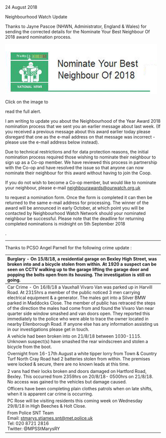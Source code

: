 24 August 2018

Neighbourhood Watch Update

Thanks to Jayne Pascoe (NHWN, Administrator, England & Wales) for sending the corrected details for the Nominate Your Best Neighbour Of 2018 award nomination process.

[](http://www.northcrayresidents.org.uk/fraud_alerts/fa024.pdf)

![Image](images/nm0556_1.gif)

Click on the image to

read the full alert.

I am writing to update you about the Neighbourhood of the Year Award 2018 nomination process that we sent you an earlier message about last week. (If you received a previous message about this award earlier today please disregard that one as the e-mail address on that message was incorrect - please use the e-mail address below instead).

Due to technical restrictions and for data protection reasons, the initial nomination process required those wishing to nominate their neighbour to sign up as a Co-op member. We have reviewed this process in partnership with the Co-op and have resolved the issue so that anyone can now nominate their neighbour for this award without having to join the Coop.

If you do not wish to become a Co-op member, but would like to nominate your neighbour, please e-mail [neighbourawards@ourwatch.org.uk](mailto:neighbourawards@ourwatch.org.uk)

to request a nomination form. Once the form is completed it can then be returned to the same e-mail address for processing. The winner of the award will be announced in early October, at which point you will be contacted by Neighbourhood Watch Network should your nominated neighbour be successful. Please note that the deadline for returning completed nominations is midnight on 5th September 2018

.

---

Thanks to PCSO Angel Parnell for the following crime update :

| Burglary - On 15/8/18, a residential garage on Bexley High Street, was broken into and a bicycle stolen from within. At 1920 a suspect can be seen on CCTV walking up to the garage lifting the garage door and popping the bolts open from its housing. The investigation is still on going.                                                                                                                                                                                                                                                                                                                       |
| :------------------------------------------------------------------------------------------------------------------------------------------------------------------------------------------------------------------------------------------------------------------------------------------------------------------------------------------------------------------------------------------------------------------------------------------------------------------------------------------------------------------------------------------------------------------------------------------------------------------ |
| Car Crime - On 16/8/18 a Vauxhall Vivaro Van was parked up in Harvill Road. At 2315hrs a member of the public noticed 3 men carrying electrical equipment & a generator. The males got into a Silver BMW parked in Maddocks Close. The member of public has retraced the steps of the direction the males had come from and found the Vivaro Van near quarter side window smashed and van doors open. They reported this immediately to the police who were able to trace the owner located in nearby Ellenborough Road. If anyone else has any information assisting us in our investigations please get in touch. |
| A vehicle had been broken into on 21/8/18 between 1030-1115. Unknown suspect(s) have smashed the rear windscreen and stolen a bicycle from the boot.                                                                                                                                                                                                                                                                                                                                                                                                                                                                |
| Overnight from 16-17th August a white tipper lorry from Town & Country Turf North Cray Road had 2 batteries stolen from within. The premises were locked & secure, there are no known leads at this time.                                                                                                                                                                                                                                                                                                                                                                                                           |
| 2 vans had their locks broken and doors damaged on Hartford Road, Bexley. This occurred from 2359hrs on 20/8/18- 0500hrs on 21/8/18. No access was gained to the vehicles but damage caused.                                                                                                                                                                                                                                                                                                                                                                                                                        |
| Officers have been completing plain clothes patrols when on late shifts, when it is apparent car crime is occurring.                                                                                                                                                                                                                                                                                                                                                                                                                                                                                                |
| PC Rose will be visiting residents this coming week on Wednesday 29/8/18 in High Beeches & Holt Close.                                                                                                                                                                                                                                                                                                                                                                                                                                                                                                              |
| From Police SNT Team <br>Email: stmarys.stjames.snt@met.police.uk <br>Tel: 020 8721 2816 <br>Twitter: @MPSStMarysRY                                                                                                                                                                                                                                                                                                                                                                                                                                                                                                 |
